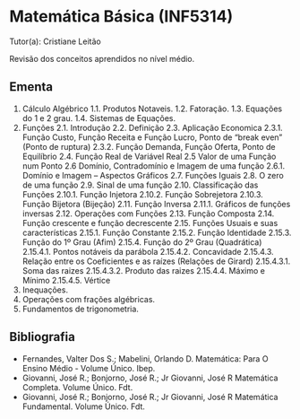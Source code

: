 # Matemática Básica (INF5314)

Tutor(a): Cristiane Leitão

Revisão dos conceitos aprendidos no nível médio.

## Ementa

1. Cálculo Algébrico
1.1. Produtos Notaveis.
1.2. Fatoração.
1.3. Equações do 1 e 2 grau.
1.4. Sistemas de Equações.
2. Funções
2.1. Introdução
2.2. Definição
2.3. Aplicação Economica
2.3.1. Função Custo, Função Receita e Função Lucro, Ponto de “break even” (Ponto de ruptura)
2.3.2. Função Demanda, Função Oferta, Ponto de Equilíbrio
2.4. Função Real de Variável Real
2.5 Valor de uma Função num Ponto
2.6 Domínio, Contradomínio e Imagem de uma função
2.6.1. Domínio e Imagem – Aspectos Gráficos
2.7. Funções Iguais
2.8. O zero de uma função
2.9. Sinal de uma função
2.10. Classificação das Funções
2.10.1. Função Injetora
2.10.2. Função Sobrejetora
2.10.3. Função Bijetora (Bijeção)
2.11. Função Inversa
2.11.1. Gráficos de funções inversas
2.12. Operações com Funções
2.13. Função Composta
2.14. Função crescente e função decrescente
2.15. Funções Usuais e suas características
2.15.1. Função Constante
2.15.2. Função Identidade
2.15.3. Função do 1º Grau (Afim)
2.15.4. Função do 2º Grau (Quadrática)
2.15.4.1. Pontos notáveis da parábola
2.15.4.2. Concavidade
2.15.4.3. Relação entre os Coeficientes e as raízes (Relações de Girard)
2.15.4.3.1. Soma das raizes
2.15.4.3.2. Produto das raizes 
2.15.4.4. Máximo e Mínimo
2.15.4.5. Vértice
3. Inequações. 
4. Operações com frações algébricas. 
5. Fundamentos de trigonometria.

## Bibliografia

- Fernandes, Valter Dos S.; Mabelini, Orlando D. Matemática: Para O Ensino Médio - Volume Único. Ibep.
- Giovanni, José R.; Bonjorno, José R.; Jr Giovanni, José R Matemática Completa. Volume Único. Fdt.
- Giovanni, José R.; Bonjorno, José R.; Jr Giovanni, José R Matemática Fundamental. Volume Único. Fdt.
